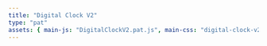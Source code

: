 ```yaml
---
title: "Digital Clock V2"
type: "pat"
assets: { main-js: "DigitalClockV2.pat.js", main-css: "digital-clock-v2.pat.css" }
---
```


<div class="pat-digital-clock__base js-clock" data-js-pat="DigitalClockV2"></div>